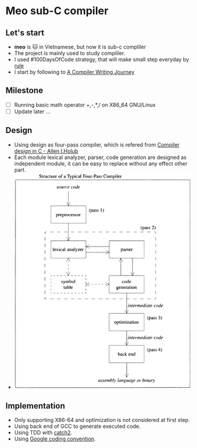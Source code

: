 # Meo sub-C compiler

## Let's start
- **meo** is :cat: in Vietnamese, but now  it is sub-c compliler
- The project is mainly used to study compliler.
- I used #100DaysOfCode strategy, that will make small step everyday by [rule](https://github.com/kallaway/100-days-of-code/blob/master/rules.md)
- I start by following to [A Compiler Writing Journey](https://github.com/DoctorWkt/acwj)

## Milestone
- [ ] Running basic math operator +,-,*,/ on X86_64 GNU/Linux
- [ ] Update later ...

## Design
- Using design as four-pass compiler, which is refered from [Compiler design in C - Allen I.Holub](https://holub.com/goodies/compiler/compilerDesignInC.pdf)
- Each module lexical analyzer, parser, code generation are designed as independent module, it can be easy to replace without any effect other part.
- ![Structure of four-pass compiler](system_struct.png)

## Implementation
- Only supporting X86-64 and optimization is not considered at first step.
- Using back end of GCC to generate executed code.
- Using TDD with [catch2](https://github.com/catchorg/Catch2).
- Using [Google coding convention](https://google.github.io/styleguide/cppguide.html).
